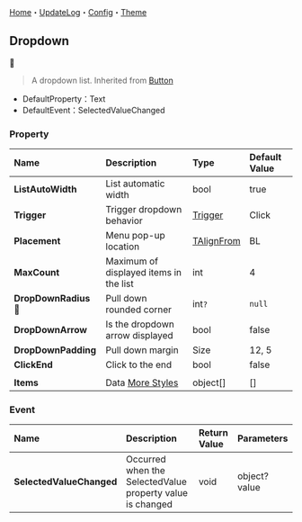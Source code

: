 ﻿[Home](../Home.md)・[UpdateLog](../UpdateLog.md)・[Config](../Config.md)・[Theme](../Theme.md)

## Dropdown
👚

> A dropdown list. Inherited from [Button](Button)

- DefaultProperty：Text
- DefaultEvent：SelectedValueChanged

### Property

Name | Description | Type | Default Value |
:--|:--|:--|:--|
**ListAutoWidth** | List automatic width | bool | true |
**Trigger** | Trigger dropdown behavior | [Trigger](Enum.md#trigger) | Click |
**Placement** | Menu pop-up location | [TAlignFrom](Enum.md#talignfrom) | BL |
**MaxCount** | Maximum of displayed items in the list | int | 4 |
**DropDownRadius** 🔴 | Pull down rounded corner | int`?` | `null` |
**DropDownArrow** | Is the dropdown arrow displayed | bool | false |
**DropDownPadding** | Pull down margin | Size | 12, 5 |
**ClickEnd** | Click to the end | bool | false |
||||
**Items** | Data [More Styles](../DropdownStyles.md) | object[] | [] |

### Event

Name | Description | Return Value | Parameters |
:--|:--|:--|:--|
**SelectedValueChanged** | Occurred when the SelectedValue property value is changed | void | object? value |